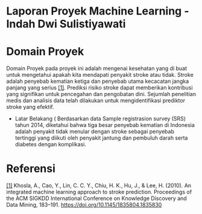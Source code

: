 # Laporan Proyek Machine Learning - Indah Dwi Sulistiyawati
# Domain Proyek
Domain Proyek pada proyek ini adalah mengenai kesehatan yang di buat untuk mengetahui apakah kita mendapati penyakit stroke atau tidak. Stroke adalah penyebab kematian ketiga dan penyebab utama kecacatan jangka panjang yang serius [[1]](https://dl.acm.org/doi/abs/10.1145/1835804.1835830). Prediksi risiko stroke dapat memberikan kontribusi yang signifikan untuk pencegahan dan pengobatan dini. Sejumlah penelitian medis dan analisis data telah dilakukan untuk mengidentifikasi prediktor stroke yang efektif. 
* Latar Belakang 
(
Berdasarkan data Sample registrasion survey (SRS) tahun 2014, diketahui bahwa tiga besar penyebab kematian di Indonesia adalah penyakit tidak menular dengan stroke sebagai penyebab tertinggi yang diikuti oleh penyakit jantung dan pembuluh darah serta diabetes dengan komplikasi.


# Referensi
[[1]](https://dl.acm.org/doi/abs/10.1145/1835804.1835830) Khosla, A., Cao, Y., Lin, C. C. Y., Chiu, H. K., Hu, J., & Lee, H. (2010). An integrated machine learning approach to stroke prediction. Proceedings of the ACM SIGKDD International Conference on Knowledge Discovery and Data Mining, 183–191. https://doi.org/10.1145/1835804.1835830



